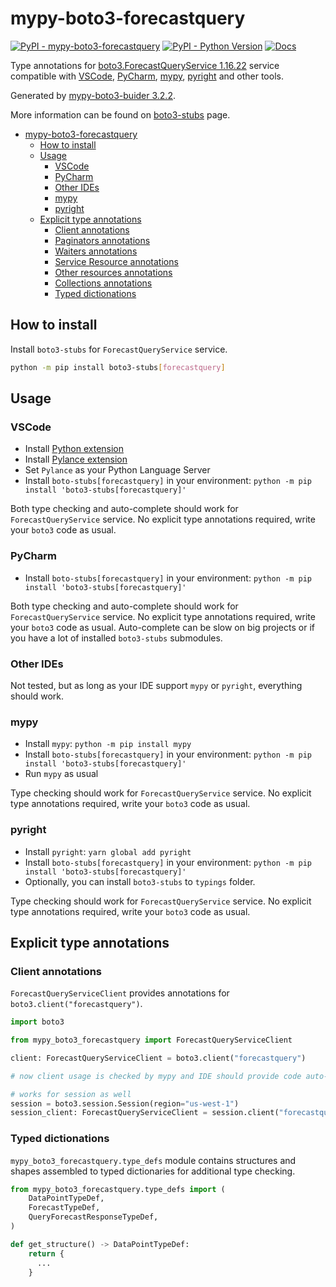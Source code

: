 # mypy-boto3-forecastquery

[![PyPI - mypy-boto3-forecastquery](https://img.shields.io/pypi/v/mypy-boto3-forecastquery.svg?color=blue)](https://pypi.org/project/mypy-boto3-forecastquery)
[![PyPI - Python Version](https://img.shields.io/pypi/pyversions/mypy-boto3-forecastquery.svg?color=blue)](https://pypi.org/project/mypy-boto3-forecastquery)
[![Docs](https://img.shields.io/readthedocs/mypy-boto3-builder.svg?color=blue)](https://mypy-boto3-builder.readthedocs.io/)

Type annotations for
[boto3.ForecastQueryService 1.16.22](https://boto3.amazonaws.com/v1/documentation/api/1.16.22/reference/services/forecastquery.html#ForecastQueryService) service
compatible with
[VSCode](https://code.visualstudio.com/),
[PyCharm](https://www.jetbrains.com/pycharm/),
[mypy](https://github.com/python/mypy),
[pyright](https://github.com/microsoft/pyright)
and other tools.

Generated by [mypy-boto3-buider 3.2.2](https://github.com/vemel/mypy_boto3_builder).

More information can be found on [boto3-stubs](https://pypi.org/project/boto3-stubs/) page.

- [mypy-boto3-forecastquery](#mypy-boto3-forecastquery)
  - [How to install](#how-to-install)
  - [Usage](#usage)
    - [VSCode](#vscode)
    - [PyCharm](#pycharm)
    - [Other IDEs](#other-ides)
    - [mypy](#mypy)
    - [pyright](#pyright)
  - [Explicit type annotations](#explicit-type-annotations)
    - [Client annotations](#client-annotations)
    - [Paginators annotations](#paginators-annotations)
    - [Waiters annotations](#waiters-annotations)
    - [Service Resource annotations](#service-resource-annotations)
    - [Other resources annotations](#other-resources-annotations)
    - [Collections annotations](#collections-annotations)
    - [Typed dictionations](#typed-dictionations)

## How to install

Install `boto3-stubs` for `ForecastQueryService` service.

```bash
python -m pip install boto3-stubs[forecastquery]
```

## Usage

### VSCode

- Install [Python extension](https://marketplace.visualstudio.com/items?itemName=ms-python.python)
- Install [Pylance extension](https://marketplace.visualstudio.com/items?itemName=ms-python.vscode-pylance)
- Set `Pylance` as your Python Language Server
- Install `boto-stubs[forecastquery]` in your environment: `python -m pip install 'boto3-stubs[forecastquery]'`

Both type checking and auto-complete should work for `ForecastQueryService` service.
No explicit type annotations required, write your `boto3` code as usual.

### PyCharm

- Install `boto-stubs[forecastquery]` in your environment: `python -m pip install 'boto3-stubs[forecastquery]'`

Both type checking and auto-complete should work for `ForecastQueryService` service.
No explicit type annotations required, write your `boto3` code as usual.
Auto-complete can be slow on big projects or if you have a lot of installed `boto3-stubs` submodules.

### Other IDEs

Not tested, but as long as your IDE support `mypy` or `pyright`, everything should work.

### mypy

- Install `mypy`: `python -m pip install mypy`
- Install `boto-stubs[forecastquery]` in your environment: `python -m pip install 'boto3-stubs[forecastquery]'`
- Run `mypy` as usual

Type checking should work for `ForecastQueryService` service.
No explicit type annotations required, write your `boto3` code as usual.

### pyright

- Install `pyright`: `yarn global add pyright`
- Install `boto-stubs[forecastquery]` in your environment: `python -m pip install 'boto3-stubs[forecastquery]'`
- Optionally, you can install `boto3-stubs` to `typings` folder.

Type checking should work for `ForecastQueryService` service.
No explicit type annotations required, write your `boto3` code as usual.

## Explicit type annotations

### Client annotations

`ForecastQueryServiceClient` provides annotations for `boto3.client("forecastquery")`.

```python
import boto3

from mypy_boto3_forecastquery import ForecastQueryServiceClient

client: ForecastQueryServiceClient = boto3.client("forecastquery")

# now client usage is checked by mypy and IDE should provide code auto-complete

# works for session as well
session = boto3.session.Session(region="us-west-1")
session_client: ForecastQueryServiceClient = session.client("forecastquery")
```








### Typed dictionations

`mypy_boto3_forecastquery.type_defs` module contains structures and shapes assembled
to typed dictionaries for additional type checking.

```python
from mypy_boto3_forecastquery.type_defs import (
    DataPointTypeDef,
    ForecastTypeDef,
    QueryForecastResponseTypeDef,
)

def get_structure() -> DataPointTypeDef:
    return {
      ...
    }
```

